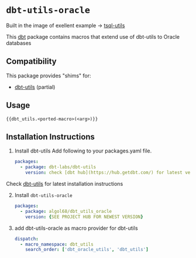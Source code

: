 # `dbt-utils-oracle`

Built in the image of exellent example -> [tsql-utils](https://github.com/dbt-msft/tsql-utils)

This [dbt](https://github.com/fishtown-analytics/dbt) package contains macros 
that extend use of dbt-utils to Oracle databases

## Compatibility

This package provides "shims" for:
- [dbt-utils](https://github.com/fishtown-analytics/dbt-utils) (partial)

## Usage

`{{dbt_utils.<ported-macro>(<arg>)}}` 


## Installation Instructions

1. Install dbt-utils
Add following to your packages.yaml file.
    ```yaml
    packages:
      - package: dbt-labs/dbt-utils 
        version: check [dbt hub](https://hub.getdbt.com/) for latest version

Check [dbt-utils](https://github.com/fishtown-analytics/dbt-utils) for latest installation instructions

2. Install `dbt-utils-oracle`
    ```yaml
    packages:
      - package: algol68/dbt_utils_oracle
        version: {SEE PROJECT HUB FOR NEWEST VERSION}
    ```
3. add dbt-utils-oracle as macro provider for dbt-utils
    ```yaml
    dispatch:
      - macro_namespace: dbt_utils
        search_order: ['dbt_oracle_utils', 'dbt_utils']
    ```

